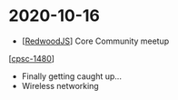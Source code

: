 # 2020-10-16

- [[RedwoodJS]] Core Community meetup

[[cpsc-1480]]

- Finally getting caught up...
- Wireless networking

[//begin]: # "Autogenerated link references for markdown compatibility"
[RedwoodJS]: redwoodjs "RedwoodJS"
[cpsc-1480]: cpsc-1480 "CPSC 1480 - Networking"
[//end]: # "Autogenerated link references"